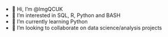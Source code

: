 - 👋 Hi, I’m @lmgQCUK
- 👀 I’m interested in SQL, R, Python and BASH
- 🌱 I’m currently learning Python
- 💞️ I’m looking to collaborate on data science/analysis projects

<!---
lmgQCUK/lmgQCUK is a ✨ special ✨ repository because its `README.md` (this file) appears on your GitHub profile.
You can click the Preview link to take a look at your changes.
--->
